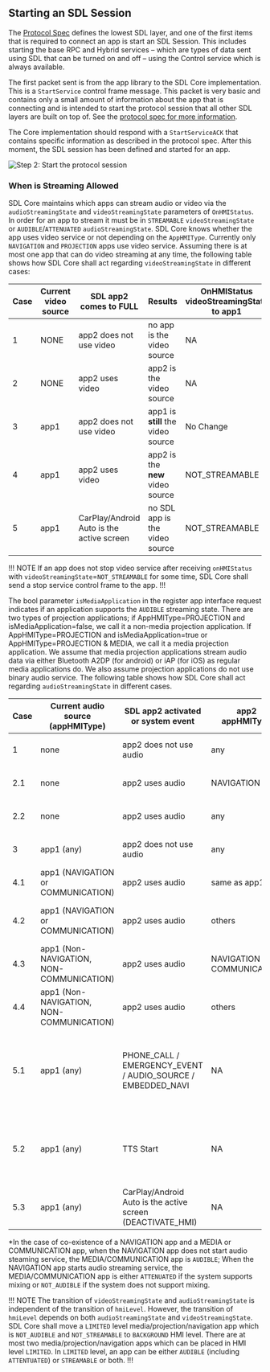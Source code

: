 ## Starting an SDL Session

The [Protocol Spec](../../protocol-spec) defines the lowest SDL layer, and one of the first items that is required to connect an app is start an SDL Session. This includes starting the base RPC and Hybrid services – which are types of data sent using SDL that can be turned on and off – using the Control service which is always available.

The first packet sent is from the app library to the SDL Core implementation. This is a `StartService` control frame message. This packet is very basic and contains only a small amount of information about the app that is connecting and is intended to start the protocol session that all other SDL layers are built on top of. See the [protocol spec for more information](../../protocol-spec).

The Core implementation should respond with a `StartServiceACK` that contains specific information as described in the protocol spec. After this moment, the SDL session has been defined and started for an app.

![Step 2: Start the protocol session](assets/overall_2.png) 

### When is Streaming Allowed

SDL Core maintains which apps can stream audio or video via the `audioStreamingState` and `videoStreamingState` parameters of `OnHMIStatus`. In order for an app to stream it must be in `STREAMABLE` `videoStreamingState` or `AUDIBLE`/`ATTENUATED` `audioStreamingState`. SDL Core knows whether the app uses video service or not depending on the `AppHMIType`. Currently only `NAVIGATION` and `PROJECTION` apps use video service. Assuming there is at most one app that can do video streaming at any time, the following table shows how SDL Core shall act regarding `videoStreamingState` in different cases:

| Case | Current video source | SDL app2 comes to FULL | Results | OnHMIStatus videoStreamingState to app1 | OnHMIStatus videoStreamingState to app2 | 
| -- | --- | --- | --- | --- | --- |
| 1 | NONE | app2 does not use video | no app is the video source | NA | NOT_STREAMABLE|
| 2 | NONE | app2 uses video | app2 is the video source | NA | STREAMABLE|
| 3 | app1 | app2 does not use video | app1 is **still** the video source | No Change | NOT_STREAMABLE|
| 4 | app1 | app2 uses video | app2 is the **new** video source | NOT_STREAMABLE | STREAMABLE|
| 5 | app1 | CarPlay/Android Auto is the active screen | no SDL app is the video source | NOT_STREAMABLE | NA|

!!! NOTE
If an app does not stop video service after receiving `onHMIStatus` with `videoStreamingState`=`NOT_STREAMABLE` for some time, SDL Core shall send a stop service control frame to the app.
!!!

The bool parameter `isMediaApplication` in the register app interface request indicates if an application supports the `AUDIBLE` streaming state. There are two types of projection applications; if AppHMIType=PROJECTION and isMediaApplication=false, we call it a non-media projection application. If AppHMIType=PROJECTION and isMediaApplication=true or AppHMIType=PROJECTION & MEDIA, we call it a media projection application. We assume that media projection applications stream audio data via either Bluetooth A2DP (for android) or iAP (for iOS) as regular media applications do. We also assume projection applications do not use binary audio service. The following table shows how SDL Core shall act regarding `audioStreamingState` in different cases.

| Case | Current audio source (appHMIType) | SDL app2 activated or system event | app2 appHMIType | app2 is media | Results | OnHMIStatus audioStreamingState to app1 | OnHMIStatus audioStreamingState to App2 |
| --- | --- | --- | --- | --- | --- | --- | --- |
| 1 | none | app2 does not use audio | any | false | no app is the audio source | NA | NOT_AUDIBLE |
| 2.1 | none | app2 uses audio | NAVIGATION | false | app2 is the audio source | NA | AUDIBLE |
| 2.2 | none | app2 uses audio | any | true | app2 is the audio source | NA | AUDIBLE |
| 3 | app1 (any) | app2 does not use audio | any | false | app1 is the audio source | No Change | NOT_AUDIBLE |
| 4.1 | app1 (NAVIGATION or COMMUNICATION) | app2 uses audio | same as app1 | false | app2 is the audio source | NOT_AUDIBLE | AUDIBLE |
| 4.2 | app1 (NAVIGATION or COMMUNICATION) | app2 uses audio | others | true | app1 and app2 are the audio sources | AUDIBLE | AUDIBLE / ATTENTUATED or NOT_AUDIBLE * |
| 4.3 | app1 (Non-NAVIGATION, NON-COMMUNICATION) | app2 uses audio | NAVIGATION or COMMUNICATION | false | app1 and app2 are the audio sources | AUDIBLE / ATTENTUATED or NOT_AUDIBLE * | AUDIBLE |
| 4.4 | app1 (Non-NAVIGATION, NON-COMMUNICATION) | app2 uses audio | others | true | app2 is the audio source | NOT_AUDIBLE | AUDIBLE |
| 5.1 | app1 (any) | PHONE_CALL / EMERGENCY_EVENT / AUDIO_SOURCE / EMBEDDED_NAVI | NA | NA | app1 is not the audio source, system set the audio source | NOT_AUDIBLE | NA |
| 5.2 | app1 (any) | TTS Start | NA | NA | depending on mixing audio support, app1 can be audio source | NOT_AUDIBLE / ATTENUATED | NA |
| 5.3 | app1 (any) | CarPlay/Android Auto is the active screen (DEACTIVATE_HMI) | NA | NA | no SDL app is the video source | NOT_AUDIBLE | NA |

 *In the case of co-existence of a NAVIGATION app and a MEDIA or COMMUNICATION app, when the NAVIGATION app does not start audio steaming service, the MEDIA/COMMUNICATION app is `AUDIBLE`; When the NAVIGATION app starts audio streaming service, the MEDIA/COMMUNICATION app is either `ATTENUATED` if the system supports mixing or `NOT_AUDIBLE` if the system does not support mixing.

!!! NOTE
The transition of `videoStreamingState` and `audioStreamingState` is independent of the transition of `hmiLevel`. However, the transition of `hmiLevel` depends on both `audioStreamingState` and `videoStreamingState`. SDL Core shall move a `LIMITED` level media/projection/navigation app which is `NOT_AUDIBLE` and `NOT_STREAMABLE` to `BACKGROUND` HMI level. There are at most two media/projection/navigation apps which can be placed in HMI level `LIMITED`. In `LIMITED` level, an app can be either `AUDIBLE` (including `ATTENTUATED`) or `STREAMABLE` or both.
!!!